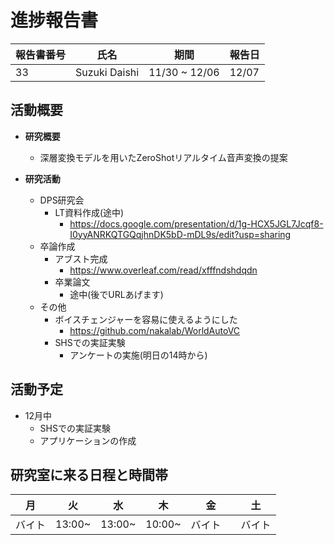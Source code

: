 
# 進捗報告書

報告書番号 | 氏名   | 期間         | 報告日
----- | ---- | ---------- | ---
33    | Suzuki Daishi | 11/30 ~ 12/06 | 12/07

## 活動概要

- **研究概要**
  - 深層変換モデルを用いたZeroShotリアルタイム音声変換の提案

- **研究活動**
  - DPS研究会
    - LT資料作成(途中)
      - https://docs.google.com/presentation/d/1g-HCX5JGL7Jcqf8-I0yyANRKQTGQqjhnDK5bD-mDL9s/edit?usp=sharing
  - 卒論作成
    - アブスト完成
      - https://www.overleaf.com/read/xfffndshdqdn
    - 卒業論文
      - 途中(後でURLあげます)
  - その他
    - ボイスチェンジャーを容易に使えるようにした
      - https://github.com/nakalab/WorldAutoVC
    - SHSでの実証実験
      - アンケートの実施(明日の14時から)

## 活動予定

- 12月中
  - SHSでの実証実験
  - アプリケーションの作成

## 研究室に来る日程と時間帯

| 月             | 火            | 水            | 木            | 金             | 土
| ------------- | ------------- | ------------- | ------------- | ------------- | -------------
| バイト | 13:00~  | 13:00~ | 10:00~ | バイト　| バイト